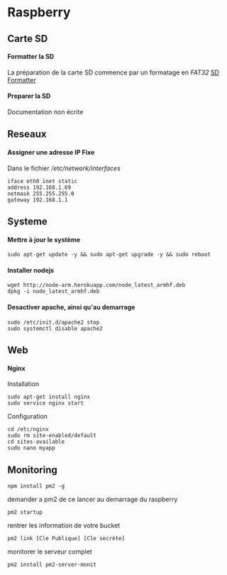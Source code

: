 # Raspberry

## Carte SD

#### Formatter la SD

La préparation de la carte SD commence par un formatage en *FAT32* [SD Formatter](https://www.sdcard.org/downloads/formatter_4/index.html)

#### Preparer la SD

Documentation non écrite

## Reseaux

#### Assigner une adresse IP Fixe

Dans le fichier */etc/network/interfaces*

```batch
iface eth0 inet static
address 192.168.1.69
netmask 255.255.255.0
gateway 192.168.1.1
```

## Systeme

#### Mettre à jour le système

```batch
sudo apt-get update -y && sudo apt-get upgrade -y && sudo reboot
```

#### Installer nodejs

```batch
wget http://node-arm.herokuapp.com/node_latest_armhf.deb
dpkg -i node_latest_armhf.deb
```

#### Desactiver apache, ainsi qu'au demarrage

```batch
sudo /etc/init.d/apache2 stop
sudo systemctl disable apache2
```

## Web

#### Nginx

Installation

```batch
sudo apt-get install nginx
sudo service nginx start
```

Configuration

```batch
cd /etc/nginx
sudo rm site-enabled/default
cd sites-available
sudo nano myapp
```

## Monitoring

```batch
npm install pm2 -g
```

demander a pm2 de ce lancer au demarrage du raspberry

```batch
pm2 startup
```

rentrer les information de votre bucket

```batch
pm2 link [Cle Publique] [Cle secrète]
```

monitorer le serveur complet

```batch
pm2 install pm2-server-monit
```
